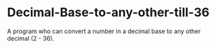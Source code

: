 # Decimal-Base-to-any-other-till-36
A program who can convert a number in a decimal base to any other decimal (2 - 36).
